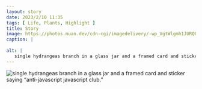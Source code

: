 ```yaml
---
layout: story
date: 2023/2/10 11:35
tags: [ Life, Plants, Highlight ]
title: Story
image: https://photos.muan.dev/cdn-cgi/imagedelivery/-wp_VgtWlgmh1JURQ8t1mg/90ca52f9-773c-42d8-a629-e36c6588cb00/public
caption: |
   
alt: |
   single hydrangeas branch in a glass jar and a framed card and sticker saying “anti-javascript javascript club.”
---
```


![single hydrangeas branch in a glass jar and a framed card and sticker saying “anti-javascript javascript club.”](https://photos.muan.dev/cdn-cgi/imagedelivery/-wp_VgtWlgmh1JURQ8t1mg/90ca52f9-773c-42d8-a629-e36c6588cb00/public)


